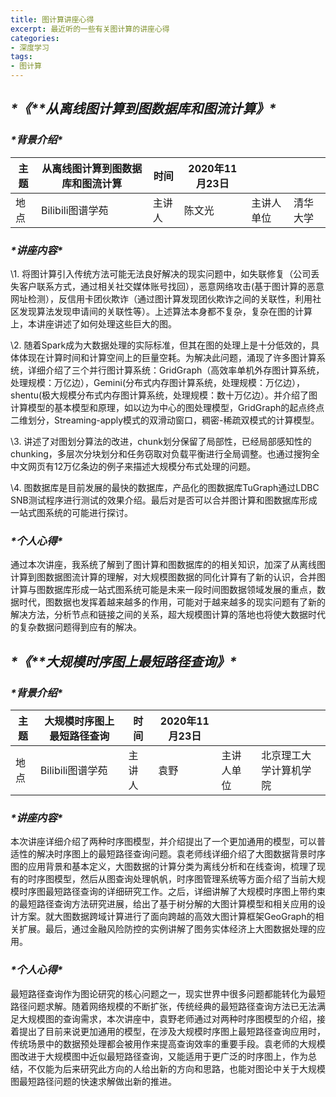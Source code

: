 ```yaml
---
title: 图计算讲座心得
excerpt: 最近听的一些有关图计算的讲座心得
categories:
- 深度学习
tags:
- 图计算
---
```


## ***\*《\*******\*从离线图计算到图数据库和图流计算》\****

### ***\*背景介绍\****

| 主题 | 从离线图计算到图数据库和图流计算 | 时间   | 2020年11月23日 |            |          |
| ---- | -------------------------------- | ------ | -------------- | ---------- | -------- |
| 地点 | Bilibili图谱学苑                 | 主讲人 | 陈文光         | 主讲人单位 | 清华大学 |

### ***\*讲座内容\****

\1. 将图计算引入传统方法可能无法良好解决的现实问题中，如失联修复（公司丢失客户联系方式，通过相关社交媒体账号找回），恶意网络攻击(基于图计算的恶意网址检测），反信用卡团伙欺诈（通过图计算发现团伙欺诈之间的关联性，利用社区发现算法发现申请间的关联性等）。上述算法本身都不复杂，复杂在图的计算上，本讲座讲述了如何处理这些巨大的图。

\2. 随着Spark成为大数据处理的实际标准，但其在图的处理上是十分低效的，具体体现在计算时间和计算空间上的巨量空耗。为解决此问题，涌现了许多图计算系统，详细介绍了三个并行图计算系统：GridGraph（高效率单机外存图计算系统，处理规模：万亿边），Gemini(分布式内存图计算系统，处理规模：万亿边），shentu(极大规模分布式内存图计算系统，处理规模：数十万亿边）。并介绍了图计算模型的基本模型和原理，如以边为中心的图处理模型，GridGraph的起点终点二维划分，Streaming-apply模式的双滑动窗口，稠密-稀疏双模式的计算模型。

\3. 讲述了对图划分算法的改进，chunk划分保留了局部性，已经局部感知性的chunking，多层次分块划分和任务窃取对负载平衡进行全局调整。也通过搜狗全中文网页有12万亿条边的例子来描述大规模分布式处理的问题。

\4. 图数据库是目前发展的最快的数据库，产品化的图数据库TuGraph通过LDBC SNB测试程序进行测试的效果介绍。最后对是否可以合并图计算和图数据库形成一站式图系统的可能进行探讨。

### ***\*个人心得\****

通过本次讲座，我系统了解到了图计算和图数据库的的相关知识，加深了从离线图计算到图数据图流计算的理解，对大规模图数据的同化计算有了新的认识，合并图计算与图数据库形成一站式图系统可能是未来一段时间图数据领域发展的重点，数据时代，图数据也发挥着越来越多的作用，可能对于越来越多的现实问题有了新的解决方法，分析节点和链接之间的关系，超大规模图计算的落地也将使大数据时代的复杂数据问题得到应有的解决。

## ***\*《\*******\*大规模时序图上最短路径查询》\****

### ***\*背景介绍\****

| 主题 | 大规模时序图上最短路径查询 | 时间   | 2020年11月23日 |            |                        |
| ---- | -------------------------- | ------ | -------------- | ---------- | ---------------------- |
| 地点 | Bilibili图谱学苑           | 主讲人 | 袁野           | 主讲人单位 | 北京理工大学计算机学院 |

### ***\*讲座内容\****

本次讲座详细介绍了两种时序图模型，并介绍提出了一个更加通用的模型，可以普适性的解决时序图上的最短路径查询问题。袁老师线详细介绍了大图数据背景时序图的应用背景和基本定义，大图数据的计算分类为离线分析和在线查询，梳理了现有的时序图模型，然后从图查询处理帆帆，时序图管理系统等方面介绍了当前大规模时序图最短路径查询的详细研究工作。之后，详细讲解了大规模时序图上带约束的最短路径查询方法研究进展，给出了基于树分解的大图计算模型和相关应用的设计方案。就大图数据跨域计算进行了面向跨越的高效大图计算框架GeoGraph的相关扩展。最后，通过金融风险防控的实例讲解了图务实体经济上大图数据处理的应用。

### ***\*个人心得\****

最短路径查询作为图论研究的核心问题之一，现实世界中很多问题都能转化为最短路径问题求解。随着网络规模的不断扩张，传统经典的最短路径查询方法已无法满足大规模图的查询需求，本次讲座中，袁野老师通过对两种时序图模型的介绍，接着提出了目前来说更加通用的模型，在涉及大规模时序图上最短路径查询应用时，传统场景中的数据预处理都会被用作来提高查询效率的重要手段。袁老师的大规模图改进于大规模图中近似最短路径查询，又能适用于更广泛的时序图上，作为总结，不仅能为后来研究此方向的人给出新的方向和思路，也能对图论中关于大规模图最短路径问题的快速求解做出新的推进。
